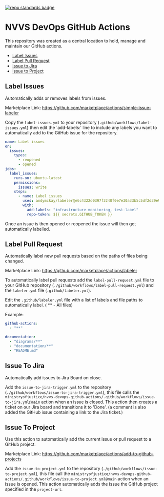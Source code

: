 [![repo standards badge](https://img.shields.io/badge/dynamic/json?color=blue&style=flat&logo=github&labelColor=32393F&label=MoJ%20Compliant&query=%24.result&url=https%3A%2F%2Foperations-engineering-reports.cloud-platform.service.justice.gov.uk%2Fapi%2Fv1%2Fcompliant_public_repositories%2Fnvvs-devops-github-actions)](https://operations-engineering-reports.cloud-platform.service.justice.gov.uk/public-github-repositories.html#nvvs-devops-github-actions "Link to report")

# NVVS DevOps GitHub Actions

This repository was created as a central location to hold, manage and maintain our GitHub actions.

- [Label Issues](#label-issues)
- [Label Pull Request](#label-pull-request)
- [Issue to Jira](#issue-to-jira)
- [Issue to Project](#issue-to-project)

## Label Issues

Automatically adds or removes labels from issues.

Marketplace Link: https://github.com/marketplace/actions/simple-issue-labeler

Copy the `label-issues.yml` to your repository (`.github/workflows/label-issues.yml`) then edit the 'add-labels:' line to include any labels you want to automatically add to the GitHub issue for the repository.

```yaml
name: Label issues
on:
  issues:
    types:
      - reopened
      - opened
jobs:
  label_issues:
    runs-on: ubuntu-latest
    permissions:
      issues: write
    steps:
      - name: Label issues
        uses: andymckay/labeler@e6c4322d0397f3240f0e7e30a33b5c5df2d39e90
        with:
          add-labels: "infrastructure-monitoring, test-label"
          repo-token: ${{ secrets.GITHUB_TOKEN }}
```

Once an issue is then opened or reopened the issue will then get automatically labelled.

## Label Pull Request

Automatically label new pull requests based on the paths of files being changed.

Marketplace Link: https://github.com/marketplace/actions/labeler

To automatically label pull requests add the `label-pull-request.yml` file to your GitHub repository (`./github/workflows/label-pull-request.yml`) and the `labeler.yml` file (`.github/labeler.yml`).

Edit the `.github/labeler.yml` file with a list of labels and file paths to automatically label. ( \*\* - All files)

Example:

```yaml
github-actions:
  - "**"

documentation:
  - "diagrams/**"
  - "documentation/**"
  - "README.md"
```

## Issue To Jira

Automatically add issues to Jira Board on close.

Add the `issue-to-jira-trigger.yml` to the repository (`./github/workflows/issue-to-jira-trigger.yml`), this file calls the `ministryofjustice/nvvs-devops-github-actions/.github/workflows/issue-to-jira.yml@main` action when an issue is closed. This action then creates a ticket on our Jira board and transitions it to 'Done'. (a comment is also added the GitHub issue containing a link to the Jira ticket.)

## Issue To Project

Use this action to automatically add the current issue or pull request to a GitHub project.

Marketplace Link: https://github.com/marketplace/actions/add-to-github-projects

Add the `issue-to-project.yml` to the repository (`./github/workflows/issue-to-project.yml`), this file call the `ministryofjustice/nvvs-devops-github-actions/.github/workflows/issue-to-project.yml@main` action when an issue is opened. This action automatically adds the issue the GitHub project specified in the `project-url`.
